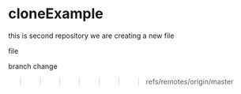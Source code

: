 # cloneExample
this is second repository
we are creating a new file

file

branch
change
>>>>>>> refs/remotes/origin/master
